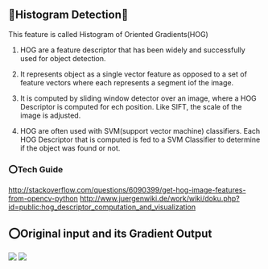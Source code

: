 ## 🛑Histogram Detection🛑
This feature is called Histogram of Oriented Gradients(HOG)

1. HOG are a feature descriptor that has been widely and successfully used for object detection.

2. It represents object as a single vector feature as opposed to a set of feature vectors where each represents a segment iof the image.

3. It is computed by sliding window detector over an image, where a HOG Descriptor is computed for ech position. Like SIFT, the scale of the image is adjusted.

4. HOG are often used with SVM(support vector machine) classifiers. Each HOG Descriptor that is computed is fed to a SVM Classifier to determine if the object was found or not.

### ⭕Tech Guide
http://stackoverflow.com/questions/6090399/get-hog-image-features-from-opencv-python
http://www.juergenwiki.de/work/wiki/doku.php?id=public:hog_descriptor_computation_and_visualization

## ⭕Original input and its Gradient Output

<img src="https://github.com/supu2701/Open-CV-Projects/blob/main/Images/img7.png">

<img src="https://github.com/supu2701/Open-CV-Projects/blob/main/Images/img8.png">
